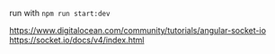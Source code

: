 run with `npm run start:dev`

https://www.digitalocean.com/community/tutorials/angular-socket-io
https://socket.io/docs/v4/index.html

